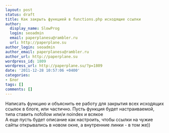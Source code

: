 ```yaml
---
layout: post
status: draft
title: Как закрыть функцией в functions.php исходящие ссылки
author:
  display_name: SlowProg
  login: seoadmin
  email: paperplanesu@rambler.ru
  url: http://paperplane.su
author_login: seoadmin
author_email: paperplanesu@rambler.ru
author_url: http://paperplane.su
wordpress_id: 1809
wordpress_url: http://paperplane.su/?p=1809
date: '2011-12-28 10:57:06 +0400'
categories:
- Блог
tags: []
comments: []
---
```

<p>Написать функцию и объяснить ее работу для закрытия всех исходящих ссылок в блоге, или частично. Пусть функция будет настраиваемой, типа ставить nofollow или&#47;и noindex и всякое<br />
А еще пусть будет описание как настроить, чтобы ссылки на чужие сайты открывались в новом окне, а внутренние линки - в том же))</p>
